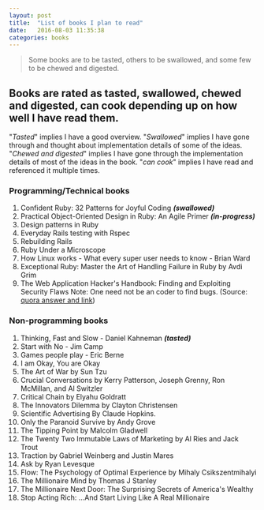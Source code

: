 ```yaml
---
layout: post
title:  "List of books I plan to read"
date:   2016-08-03 11:35:38
categories: books
---
```

>Some books are to be tasted, others to be swallowed, and some few to be chewed and digested.

## Books are rated as tasted, swallowed, chewed and digested, can cook depending up on how well I have read them.

"*Tasted*" implies I have a good overview. "*Swallowed*" implies I have gone through and thought about
implementation details of some of the ideas. "*Chewed and digested*" implies I have gone through the implementation details of most of the ideas in the book. "*can cook*" implies I have read and referenced it multiple times.

### Programming/Technical books
1. Confident Ruby: 32 Patterns for Joyful Coding ***(swallowed)***
2. Practical Object-Oriented Design in Ruby: An Agile Primer ***(in-progress)***
3. Design patterns in Ruby
4. Everyday Rails testing with Rspec
5. Rebuilding Rails
6. Ruby Under a Microscope
7. How Linux works - What every super user needs to know - Brian Ward
8. Exceptional Ruby: Master the Art of Handling Failure in Ruby by Avdi Grim
9. The Web Application Hacker's Handbook: Finding and Exploiting Security Flaws
Note: One need not be an coder to find bugs.  (Source: [quora answer and link](https://www.quora.com/What-was-the-most-magical-moment-of-your-life/answer/Manish-Bhattacharya))


### Non-programming books
1. Thinking, Fast and Slow - Daniel Kahneman ***(tasted)***
2. Start with No - Jim Camp
3. Games people play - Eric Berne
4. I am Okay, You are Okay
5. The Art of War by Sun Tzu
6. Crucial Conversations by Kerry Patterson, Joseph Grenny, Ron McMillan, and Al Switzler
7. Critical Chain by Elyahu Goldratt
8. The Innovators Dilemma by Clayton Christensen
9. Scientific Advertising By Claude Hopkins.
10. Only the Paranoid Survive by Andy Grove
11. The Tipping Point by Malcolm Gladwell
12. The Twenty Two Immutable Laws of Marketing by Al Ries and Jack Trout
13. Traction by Gabriel Weinberg and Justin Mares
14. Ask by Ryan Levesque
15. Flow: The Psychology of Optimal Experience by Mihaly Csikszentmihalyi
16. The Millionaire Mind by Thomas J Stanley
17. The Millionaire Next Door: The Surprising Secrets of America's Wealthy
18. Stop Acting Rich: ...And Start Living Like A Real Millionaire
